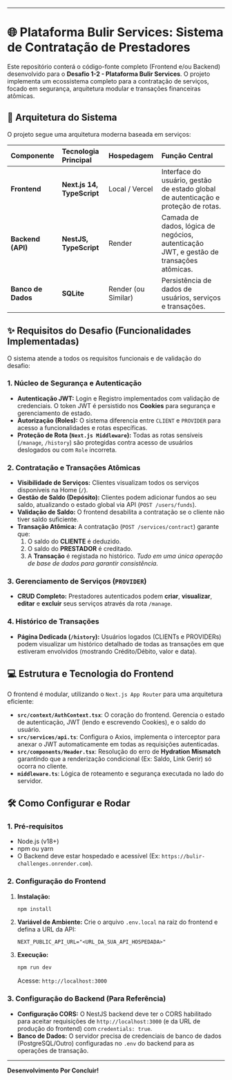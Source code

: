 
-----

# 🌐 Plataforma Bulir Services: Sistema de Contratação de Prestadores

Este repositório conterá o código-fonte completo (Frontend e/ou Backend) desenvolvido para o **Desafio 1-2 - Plataforma Bulir Services**. O projeto implementa um ecossistema completo para a contratação de serviços, focado em segurança, arquitetura modular e transações financeiras atômicas.

## 🚀 Arquitetura do Sistema

O projeto segue uma arquitetura moderna baseada em serviços:

| Componente | Tecnologia Principal | Hospedagem | Função Central |
| :--- | :--- | :--- | :--- |
| **Frontend** | **Next.js 14, TypeScript** | Local / Vercel | Interface do usuário, gestão de estado global de autenticação e proteção de rotas. |
| **Backend (API)** | **NestJS, TypeScript** | Render | Camada de dados, lógica de negócios, autenticação JWT, e gestão de transações atômicas. |
| **Banco de Dados** | **SQLite** | Render (ou Similar) | Persistência de dados de usuários, serviços e transações. |

## ✨ Requisitos do Desafio (Funcionalidades Implementadas)

O sistema atende a todos os requisitos funcionais e de validação do desafio:

### 1\. Núcleo de Segurança e Autenticação

  * **Autenticação JWT:** Login e Registro implementados com validação de credenciais. O token JWT é persistido nos **Cookies** para segurança e gerenciamento de estado.
  * **Autorização (Roles):** O sistema diferencia entre `CLIENT` e `PROVIDER` para acesso a funcionalidades e rotas específicas.
  * **Proteção de Rota (`Next.js Middleware`):** Todas as rotas sensíveis (`/manage`, `/history`) são protegidas contra acesso de usuários deslogados ou com `Role` incorreta.

### 2\. Contratação e Transações Atômicas

  * **Visibilidade de Serviços:** Clientes visualizam todos os serviços disponíveis na Home (`/`).
  * **Gestão de Saldo (Depósito):** Clientes podem adicionar fundos ao seu saldo, atualizando o estado global via API (`POST /users/funds`).
  * **Validação de Saldo:** O frontend desabilita a contratação se o cliente não tiver saldo suficiente.
  * **Transação Atômica:** A contratação (`POST /services/contract`) garante que:
    1.  O saldo do **CLIENTE** é deduzido.
    2.  O saldo do **PRESTADOR** é creditado.
    3.  A **Transação** é registada no histórico.
        *Tudo em uma única operação de base de dados para garantir consistência.*

### 3\. Gerenciamento de Serviços (`PROVIDER`)

  * **CRUD Completo:** Prestadores autenticados podem **criar**, **visualizar**, **editar** e **excluir** seus serviços através da rota `/manage`.

### 4\. Histórico de Transações

  * **Página Dedicada (`/history`):** Usuários logados (CLIENTs e PROVIDERs) podem visualizar um histórico detalhado de todas as transações em que estiveram envolvidos (mostrando Crédito/Débito, valor e data).

## 💻 Estrutura e Tecnologia do Frontend

O frontend é modular, utilizando o `Next.js App Router` para uma arquitetura eficiente:

  * **`src/context/AuthContext.tsx`**: O coração do frontend. Gerencia o estado de autenticação, JWT (lendo e escrevendo Cookies), e o saldo do usuário.
  * **`src/services/api.ts`**: Configura o Axios, implementa o interceptor para anexar o JWT automaticamente em todas as requisições autenticadas.
  * **`src/components/Header.tsx`**: Resolução do erro de **Hydration Mismatch** garantindo que a renderização condicional (Ex: Saldo, Link Gerir) só ocorra no cliente.
  * **`middleware.ts`**: Lógica de roteamento e segurança executada no lado do servidor.

## 🛠️ Como Configurar e Rodar

### 1\. Pré-requisitos

  * Node.js (v18+)
  * npm ou yarn
  * O Backend deve estar hospedado e acessível (Ex: `https://bulir-challenges.onrender.com`).

### 2\. Configuração do Frontend

1.  **Instalação:**
    ```bash
    npm install
    ```
2.  **Variável de Ambiente:** Crie o arquivo `.env.local` na raiz do frontend e defina a URL da API:
    ```
    NEXT_PUBLIC_API_URL="<URL_DA_SUA_API_HOSPEDADA>"
    ```
3.  **Execução:**
    ```bash
    npm run dev
    ```
    Acesse: `http://localhost:3000`

### 3\. Configuração do Backend (Para Referência)

  * **Configuração CORS:** O NestJS backend deve ter o CORS habilitado para aceitar requisições de `http://localhost:3000` (e da URL de produção do frontend) com `credentials: true`.
  * **Banco de Dados:** O servidor precisa de credenciais de banco de dados (PostgreSQL/Outro) configuradas no `.env` do backend para as operações de transação.

-----

**Desenvolvimento Por Concluir\!**
